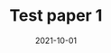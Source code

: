 ---
type: 'article'
section: 'peer-reviewed'
title: Test paper 1
authors:
- Lenz
- Haag
date: 2021-10-01
journal: 'Journal of Political Science'
---